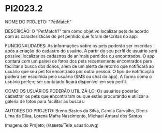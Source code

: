 # PI2023.2

NOME DO PROJETO:
"PetMatch"

DESCRIÇÃO:
O "PetMatch?" tem como objetivo localizar pets de acordo com as características do pet perdido que foram descritas no app.

FUNCIONALIDADES:
As informações sobre os pets poderão ser inseridas após a criação do cadastro do usuário. A partir do seu perfil de usuário será possível localizar os cadastros de 
animais perdidos ou encontrados.
O app contará com um painel de fotos dos pets recentemente encontrados para facilitar a busca dos donos, além de um alerta de retorno que notificará ao usuário que seu pet foi encontrado por outra pessoa. O tipo de notificação poderá ser escolhida pelo usuário (SMS ou chat do app).
A forma como o usuário prefere ser contatado ficará disponível em seu perfil.

COMO OS USUÁRIOS PODERÃO UTILIZÁ-LO:
Os usuários poderão cadastrar os pets que encontraram ou que estão procurando e utilizar a galeria de fotos para facilitar as buscas. 

AUTORES DO PROJETO:
Breno Bastos da Silva, 
Camila Carvalho, 
Denis Lima da Silva, 
Lorena Mafra Nascimento, 
Michael Amaral dos Santos


Imagens do Projeto;
(/assets/Tela_usuario.svg)

